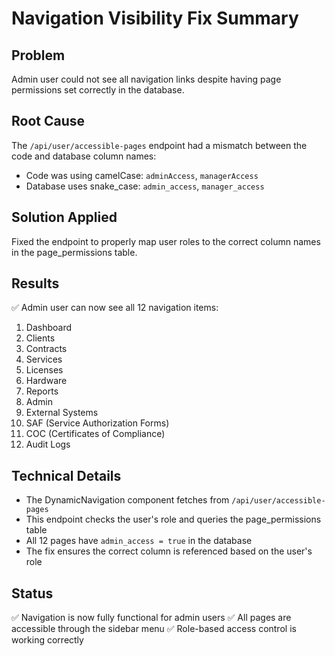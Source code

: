 # Navigation Visibility Fix Summary

## Problem
Admin user could not see all navigation links despite having page permissions set correctly in the database.

## Root Cause
The `/api/user/accessible-pages` endpoint had a mismatch between the code and database column names:
- Code was using camelCase: `adminAccess`, `managerAccess`
- Database uses snake_case: `admin_access`, `manager_access`

## Solution Applied
Fixed the endpoint to properly map user roles to the correct column names in the page_permissions table.

## Results
✅ Admin user can now see all 12 navigation items:
1. Dashboard
2. Clients
3. Contracts
4. Services
5. Licenses
6. Hardware
7. Reports
8. Admin
9. External Systems
10. SAF (Service Authorization Forms)
11. COC (Certificates of Compliance)
12. Audit Logs

## Technical Details
- The DynamicNavigation component fetches from `/api/user/accessible-pages`
- This endpoint checks the user's role and queries the page_permissions table
- All 12 pages have `admin_access = true` in the database
- The fix ensures the correct column is referenced based on the user's role

## Status
✅ Navigation is now fully functional for admin users
✅ All pages are accessible through the sidebar menu
✅ Role-based access control is working correctly 